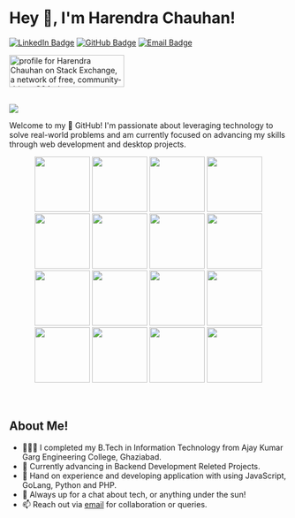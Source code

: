 # Hey 👋, I'm Harendra Chauhan!

[![LinkedIn Badge](https://img.shields.io/badge/LinkedIn-hChauhan4862-blue?style=flat&logo=linkedin)](https://www.linkedin.com/in/hChauhan4862/)
[![GitHub Badge](https://img.shields.io/badge/GitHub-hChauhan4862-black?style=flat&logo=github)](https://github.com/hChauhan4862/)
[![Email Badge](https://img.shields.io/badge/Email-hChauhan4862@gmail.com-red?style=flat&logo=gmail)](mailto:hChauhan4862@gmail.com)

<a href="https://stackexchange.com/users/9126577"><img src="https://stackexchange.com/users/flair/9126577.png?" width="208" height="58" alt="profile for Harendra Chauhan on Stack Exchange, a network of free, community-driven Q&amp;A sites" title="profile for Harendra Chauhan on Stack Exchange, a network of free, community-driven Q&amp;A sites"></a>

<br>
<img src="https://komarev.com/ghpvc/?username=anujsingh0308&color=blueviolet">
<br />

Welcome to my  🚀 GitHub! I'm passionate about leveraging technology to solve real-world problems and am currently focused on advancing my skills through web development and desktop projects.

<div align="center">
<img src="https://user-images.githubusercontent.com/74038190/212257454-16e3712e-945a-4ca2-b238-408ad0bf87e6.gif" width="100">
<img src="https://user-images.githubusercontent.com/74038190/212257472-08e52665-c503-4bd9-aa20-f5a4dae769b5.gif" width="100">
<img src="https://user-images.githubusercontent.com/74038190/212257468-1e9a91f1-b626-4baa-b15d-5c385dfa7ed2.gif" width="100">
<img src="https://user-images.githubusercontent.com/74038190/212257465-7ce8d493-cac5-494e-982a-5a9deb852c4b.gif" width="100">
<img src="https://user-images.githubusercontent.com/74038190/212257460-738ff738-247f-4445-a718-cdd0ca76e2db.gif" width="100">
<img src="https://user-images.githubusercontent.com/74038190/212257467-871d32b7-e401-42e8-a166-fcfd7baa4c6b.gif" width="100">
<img src="https://user-images.githubusercontent.com/74038190/212281756-450d3ffa-9335-4b98-a965-db8a18fee927.gif" width="100">
<img src="https://user-images.githubusercontent.com/74038190/212280805-9bcb336b-8c55-46a8-abf8-ff286ab55472.gif" width="100">
<img src="https://user-images.githubusercontent.com/74038190/212281763-e6ecd7ef-c4aa-45b6-a97c-f33f6bb592bd.gif" width="100">
<img src="https://user-images.githubusercontent.com/74038190/212281775-b468df30-4edc-4bf8-a4ee-f52e1aaddc86.gif" width="100">
  
<img src="https://github.com/Anmol-Baranwal/Cool-GIFs-For-GitHub/assets/74038190/1a797f46-efe4-41e6-9e75-5303e1bbcbfa" width="100">
<img src="https://github.com/Anmol-Baranwal/Cool-GIFs-For-GitHub/assets/74038190/29fd6286-4e7b-4d6c-818f-c4765d5e39a9" width="100">
<img src="https://github.com/Anmol-Baranwal/Cool-GIFs-For-GitHub/assets/74038190/67f477ed-6624-42da-99f0-1a7b1a16eecb" width="100">
<img src="https://github.com/Anmol-Baranwal/Cool-GIFs-For-GitHub/assets/74038190/3c16d4f2-b757-4c70-8f42-43d5dddd2c36" width="100">
<img src="https://github.com/Anmol-Baranwal/Cool-GIFs-For-GitHub/assets/74038190/3fb2cdf6-8920-462e-87a4-95af376418aa" width="100">
<img src="https://github.com/Anmol-Baranwal/Cool-GIFs-For-GitHub/assets/74038190/de038172-e903-4951-926c-755878deb0b4" width="100">
</div>
<br><br>    

## About Me!

* 👨🏽‍💻 I completed my B.Tech in Information Technology from Ajay Kumar Garg Engineering College, Ghaziabad.
* 🌱 Currently advancing in Backend Development Releted Projects.
* 🤔 Hand on experience and developing application with using JavaScript, GoLang, Python and PHP.
* 💬 Always up for a chat about tech, or anything under the sun!
* 📫 Reach out via [email](mailto:hChauhan4862@gmail.com) for collaboration or queries.
